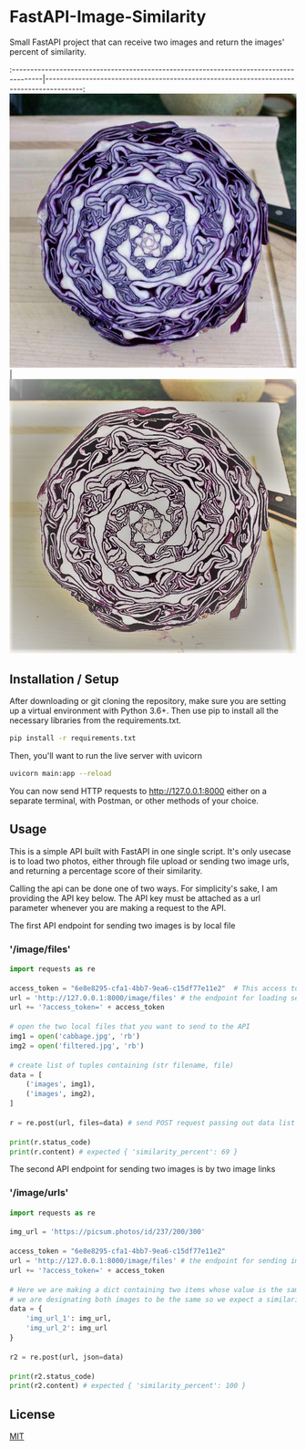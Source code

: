 # FastAPI-Image-Similarity
Small FastAPI project that can receive two images and return the images' percent of similarity.

:--------------------------------------------------------------------------------------|----------------------------------------------------------------------------------------:
![](https://github.com/diegofigueroa79/FastAPI-Image-Similarity/blob/main/cabbage.jpg) | ![](https://github.com/diegofigueroa79/FastAPI-Image-Similarity/blob/main/filtered.jpg)

## Installation / Setup

After downloading or git cloning the repository, make sure you are setting up a virtual environment with Python 3.6+.
Then use pip to install all the necessary libraries from the requirements.txt.

```bash
pip install -r requirements.txt
```
Then, you'll want to run the live server with uvicorn
```bash
uvicorn main:app --reload
```
You can now send HTTP requests to http://127.0.0.1:8000 either on a separate terminal, with Postman, or other methods of your choice.

## Usage
This is a simple API built with FastAPI in one single script. It's only usecase is to load two photos, either through file upload or sending two image urls, and returning a percentage score of their similarity.

Calling the api can be done one of two ways. For simplicity's sake, I am providing the API key below.
The API key must be attached as a url parameter whenever you are making a request to the API.

The first API endpoint for sending two images is by local file
### '/image/files'
```python
import requests as re

access_token = "6e8e8295-cfa1-4bb7-9ea6-c15df77e11e2"  # This access token must be added as a url param
url = 'http://127.0.0.1:8000/image/files' # the endpoint for loading sending local files
url += '?access_token=' + access_token

# open the two local files that you want to send to the API
img1 = open('cabbage.jpg', 'rb')
img2 = open('filtered.jpg', 'rb')

# create list of tuples containing (str filename, file)
data = [
	('images', img1),
	('images', img2),
]

r = re.post(url, files=data) # send POST request passing out data list

print(r.status_code)
print(r.content) # expected { 'similarity_percent': 69 }
```

The second API endpoint for sending two images is by two image links
### '/image/urls'
```python
import requests as re

img_url = 'https://picsum.photos/id/237/200/300'

access_token = "6e8e8295-cfa1-4bb7-9ea6-c15df77e11e2"
url = 'http://127.0.0.1:8000/image/files' # the endpoint for sending image links
url += '?access_token=' + access_token

# Here we are making a dict containing two items whose value is the same image url
# we are designating both images to be the same so we expect a similarity of 100%
data = {
	'img_url_1': img_url,
	'img_url_2': img_url
}

r2 = re.post(url, json=data)

print(r2.status_code)
print(r2.content) # expected { 'similarity_percent': 100 }
```


## License
[MIT](https://choosealicense.com/licenses/mit/)
